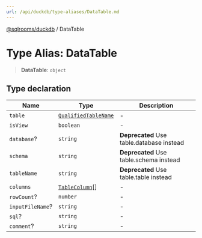 ```yaml
---
url: /api/duckdb/type-aliases/DataTable.md
---
```

[@sqlrooms/duckdb](../index.md) / DataTable

# Type Alias: DataTable

> **DataTable**: `object`

## Type declaration

| Name | Type | Description |
| ------ | ------ | ------ |
|  `table` | [`QualifiedTableName`](QualifiedTableName.md) | - |
|  `isView` | `boolean` | - |
|  `database`? | `string` | **Deprecated** Use table.database instead |
|  `schema` | `string` | **Deprecated** Use table.schema instead |
|  `tableName` | `string` | **Deprecated** Use table.table instead |
|  `columns` | [`TableColumn`](TableColumn.md)\[] | - |
|  `rowCount`? | `number` | - |
|  `inputFileName`? | `string` | - |
|  `sql`? | `string` | - |
|  `comment`? | `string` | - |
